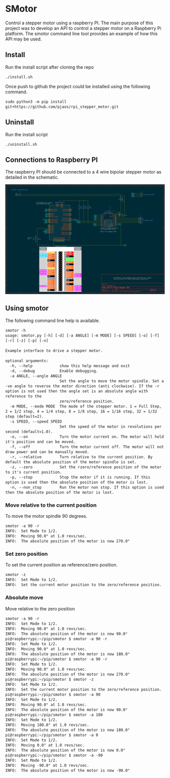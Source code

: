# SMotor
Control a stepper motor using a raspberry PI. The main purpose of this
project was to develop an API to control a stepper motor on a Raspberry
Pi platform. The smotor command line tool provides an example of how this
API may be used.

## Install
Run the install script after cloning the repo

```
./install.sh
```

Once push to github the project could be installed using the following command.

```
sudo python3 -m pip install git+https://github.com/pjaos/rpi_stepper_motor.git
```

## Uninstall
Run the install script

```
./uninstall.sh
```
## Connections to Raspberry PI

The raspberry PI should be connected to a 4 wire bipolar stepper motor as detailed in the
schematic.

![alt text](images/schematic.png "Schematic")

## Using smotor
The following command line help is available.

```
smotor -h
usage: smotor.py [-h] [-d] [-a ANGLE] [-m MODE] [-s SPEED] [-o] [-f] [-r] [-z] [-p] [-n]

Example interface to drive a stepper motor.

optional arguments:
  -h, --help            show this help message and exit
  -d, --debug           Enable debugging.
  -a ANGLE, --angle ANGLE
                        Set the angle to move the motor spindle. Set a -ve angle to reverse the motor direction (anti clockwise). If the -r option is not used then the angle set is an absolute angle with reference to the
                        zero/reference position.
  -m MODE, --mode MODE  The mode of the stepper motor. 1 = Full Step, 2 = 1/2 step, 4 = 1/4 step, 8 = 1/8 step, 16 = 1/16 step, 32 = 1/32 step (default=2).
  -s SPEED, --speed SPEED
                        Set the speed of the motor in revolutions per second (default=1.0).
  -o, --on              Turn the motor current on. The motor will hold it's position and can be moved.
  -f, --off             Turn the motor current off. The motor will not draw power and can be manually moved.
  -r, --relative        Turn relative to the current position. By default the absolute position of the motor spindle is set.
  -z, --zero            Set the rzero/reference position of the motor to it's current position.
  -p, --stop            Stop the motor if it is running. If this option is used then the absolute position of the motor is lost.
  -n, --non_stop        Run the motor non stop. If this option is used then the absolute position of the motor is lost.
```


### Move relative to the current position
To move the motor spindle 90 degrees.

```
smotor -a 90 -r
INFO:  Set Mode to 1/2.
INFO:  Moving 90.0° at 1.0 revs/sec.
INFO:  The absolute position of the motor is now 270.0°
```

### Set zero position
To set the current position as reference/zero position.

```
smotor -z
INFO:  Set Mode to 1/2.
INFO:  Set the current motor position to the zero/reference position.
```

### Absolute move
Move relative to the zero position

```
smotor -a 90 -r
INFO:  Set Mode to 1/2.
INFO:  Moving 90.0° at 1.0 revs/sec.
INFO:  The absolute position of the motor is now 90.0°
pi@raspberrypi:~/pip/smotor $ smotor -a 90 -r
INFO:  Set Mode to 1/2.
INFO:  Moving 90.0° at 1.0 revs/sec.
INFO:  The absolute position of the motor is now 180.0°
pi@raspberrypi:~/pip/smotor $ smotor -a 90 -r
INFO:  Set Mode to 1/2.
INFO:  Moving 90.0° at 1.0 revs/sec.
INFO:  The absolute position of the motor is now 270.0°
pi@raspberrypi:~/pip/smotor $ smotor -z
INFO:  Set Mode to 1/2.
INFO:  Set the current motor position to the zero/reference position.
pi@raspberrypi:~/pip/smotor $ smotor -a 90
INFO:  Set Mode to 1/2.
INFO:  Moving 90.0° at 1.0 revs/sec.
INFO:  The absolute position of the motor is now 90.0°
pi@raspberrypi:~/pip/smotor $ smotor -a 180
INFO:  Set Mode to 1/2.
INFO:  Moving 180.0° at 1.0 revs/sec.
INFO:  The absolute position of the motor is now 180.0°
pi@raspberrypi:~/pip/smotor $ smotor -a 0
INFO:  Set Mode to 1/2.
INFO:  Moving 0.0° at 1.0 revs/sec.
INFO:  The absolute position of the motor is now 0.0°
pi@raspberrypi:~/pip/smotor $ smotor -a -90
INFO:  Set Mode to 1/2.
INFO:  Moving -90.0° at 1.0 revs/sec.
INFO:  The absolute position of the motor is now -90.0°

```
